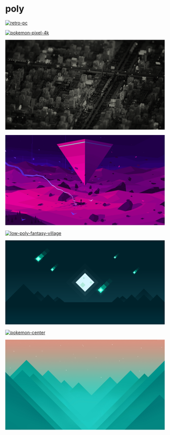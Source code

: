 # poly

<a href="retro-pc.png"><img alt="retro-pc" src="retro-pc.png"></a>

<a href="pokemon-pixel-4k.png"><img alt="pokemon-pixel-4k" src="pokemon-pixel-4k.png"></a>

<a href="buildings.png"><img alt="buildings" src="buildings.png"></a>

<a href="inzo.jpg"><img alt="inzo" src="inzo.jpg"></a>

<a href="low-poly-fantasy-village.png"><img alt="low-poly-fantasy-village" src="low-poly-fantasy-village.png"></a>

<a href="poly-comets.png"><img alt="poly-comets" src="poly-comets.png"></a>

<a href="pokemon-center.png"><img alt="pokemon-center" src="pokemon-center.png"></a>

<a href="62f5ff164846d.jpg"><img alt="62f5ff164846d" src="62f5ff164846d.jpg"></a>

